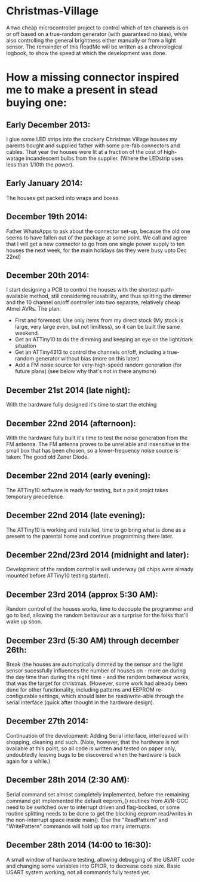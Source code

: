Christmas-Village
=================
A two cheap microcontroller project to control which of ten channels is on or off based on a true-random generator (with guaranteed no bias), while also controlling the general brightness either manually or from a light sensor.
The remainder of this ReadMe will be written as a chronological logbook, to show the speed at which the development was done.

How a missing connector inspired me to make a present in stead buying one:
=================

Early December 2013:
-----
I glue some LED strips into the crockery Christmas Village houses my parents bought and supplied father with some pre-fab connectors and cables. That year the houses were lit at a fraction of the cost of high-watage incandescent bulbs from the supplier. (Where the LEDstrip uses less than 1/10th the power).

Early January 2014:
-----
The houses get packed into wraps and boxes.

December 19th 2014:
-----
Father WhatsApps to ask about the connector set-up, because the old one seems to have fallen out of the package at some point. We call and agree that I will get a new connector to go from one single power supply to ten houses the next week, for the main holidays (as they were busy upto Dec 22nd)

December 20th 2014:
-----
I start designing a PCB to control the houses with the shortest-path-available method, still considering reusability, and thus splitting the dimmer and the 10 channel on/off controller into two separate, relatively cheap Atmel AVRs.
The plan:
* First and foremost: Use only items from my direct stock (My stock is large, very large even, but not limitless), so it can be built the same weekend.
* Get an ATTiny10 to do the dimming and keeping an eye on the light/dark situation
* Get an ATTiny4313 to control the channels on/off, including a true-random generator without bias (more on this later)
* Add a FM noise source for very-high-speed random generation (for future plans) (see below why that's not in there anymore)

December 21st 2014 (late night):
-----
With the hardware fully designed it's time to start the etching

December 22nd 2014 (afternoon):
-----
With the hardware fully built it's time to test the noise generation from the FM antenna. The FM antenna proves to be unreliable and insensitive in the small box that has been chosen, so a lower-frequency noise source is taken: The good old Zener Diode.

December 22nd 2014 (early evening):
-----
The ATTiny10 software is ready for testing, but a paid projct takes temporary precedence.

December 22nd 2014 (late evening):
-----
The ATTiny10 is working and installed, time to go bring what is done as a present to the parental home and continue programming there later.

December 22nd/23rd 2014 (midnight and later):
-----
Development of the random control is well underway (all chips were already mounted before ATTiny10 testing started).

December 23rd 2014 (approx 5:30 AM):
-----
Random control of the houses works, time to decouple the programmer and go to bed, allowing the random behaviour as a surprise for the folks that'll wake up soon.

December 23rd (5:30 AM) through december 26th:
-----
Break (the houses are automatically dimmed by the sensor and the light sensor sucessfully influences the number of houses on - more on during the day time than during the night time - and the random behaviour works, that was the target for christmas.
(However, some work had already been done for other functionality, including patterns and EEPROM re-configurable settings, which should later be read/write-able through the serial interface (quick after thought in the hardware design).

December 27th 2014:
-----
Continuation of the development: Adding Serial interface, interleaved with shopping, cleaning and such.
(Note, however, that the hardware is not available at this point, so all code is written and tested on paper only, undoubtedly leaving bugs to be discovered when the hardware is back again for a while.)

December 28th 2014 (2:30 AM):
-----
Serial command set almost completely implemented, before the remaining command get implemented the default eeprom_() routines from AVR-GCC need to be switched over to interrupt driven and flag-bocked, or some routine splitting needs to be done to get the blocking eeprom read/writes in the non-interrupt space inside main(). Else the "ReadPattern" and "WritePattern" commands will hold up too many interrupts.

December 28th 2014 (14:00 to 16:30):
-----
A small window of hardware testing, allowing debugging of the USART code and changing some variables into GPIOR, to decrease code size. Basic USART system working, not all commands fully tested yet.
